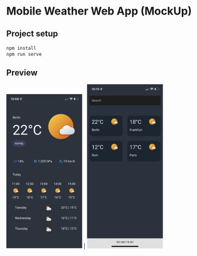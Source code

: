 # Mobile Weather Web App (MockUp)

## Project setup
```
npm install
npm run serve
```

## Preview

<img src="https://github.com/robineco/mobile-weather-app/blob/master/preview/detailview.jpeg" alt="drawing" width="200"/> | <img src="https://github.com/robineco/mobile-weather-app/blob/master/preview/overview.PNG" alt="drawing" width="200"/>

